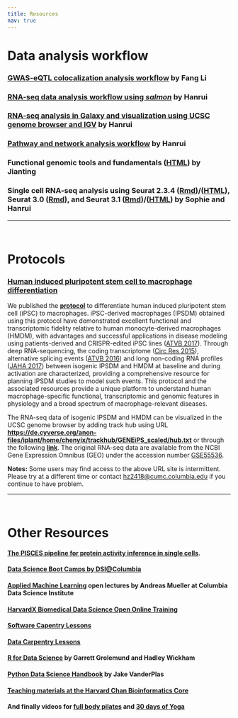 ```yaml
---
title: Resources
nav: true
---
```


    

# **Data analysis workflow**
    
### [GWAS-eQTL colocalization analysis workflow](https://hanruizhang.github.io/GWAS-eQTL-Colocalization/) by **Fang Li**
### [RNA-seq data analysis workflow using _salmon_](https://hanruizhang.github.io/RNAseq-analysis-workflow/) by Hanrui
### [RNA-seq analysis in Galaxy and visualization using UCSC genome browser and IGV](/file/CSHL_TGB2021.html) by Hanrui
### [Pathway and network analysis workflow](https://hanruizhang.github.io/Pathway-Network-Analysis/) by Hanrui  
### Functional genomic tools and fundamentals ([HTML](/file/Functional-Genomics-Tools_202004.html)) by **Jianting**
### Single cell RNA-seq analysis using Seurat 2.3.4 ([Rmd](/file/scRNAseq_Tutorial_latest.Rmd))/([HTML](/file/scRNAseq_Tutorial_latest.html)), Seurat 3.0 ([Rmd](/file/Zhang_Seurat_PBMC_20191001.Rmd)), and Seurat 3.1 ([Rmd](/file/00_Seurat_PBMC_20200310.Rmd))/([HTML](/file/00_Seurat_PBMC_20200310.html)) by **Sophie** and Hanrui   
      
------
&nbsp;
# **Protocols**
### [**Human induced pluripotent stem cell to macrophage differentiation**](https://currentprotocols.onlinelibrary.wiley.com/doi/full/10.1002/cpsc.74)

We published the **[protocol](https://currentprotocols.onlinelibrary.wiley.com/doi/full/10.1002/cpsc.74)** to differentiate human induced pluripotent stem cell (iPSC) to macrophages.  iPSC-derived macrophages (IPSDM) obtained using this protocol have demonstrated excellent functional and transcriptomic fidelity relative to human monocyte-derived macrophages (HMDM), with advantages and successful applications in disease modeling using patients-derived and CRISPR-edited iPSC lines ([ATVB 2017](https://www.ncbi.nlm.nih.gov/pmc/articles/PMC5659288)). Through deep RNA-sequencing, the coding transcriptome ([Circ Res 2015](https://www.ncbi.nlm.nih.gov/pmc/articles/PMC4565503/)), alternative splicing events ([ATVB 2016](https://www.ncbi.nlm.nih.gov/pmc/articles/PMC4919157/)) and long non-coding RNA profiles ([JAHA 2017](https://www.ahajournals.org/doi/full/10.1161/JAHA.117.007431?url_ver=Z39.88-2003&rfr_id=ori:rid:crossref.org&rfr_dat=cr_pub%3dpubmed)) between isogenic IPSDM and HMDM at baseline and during activation are characterized, providing a comprehensive resource for planning IPSDM studies to model such events. This protocol and the associated resources provide a unique platform to understand human macrophage-specific functional, transcriptomic and genomic features in physiology and a broad spectrum of macrophage-relevant diseases.

The RNA-seq data of isogenic IPSDM and HMDM can be visualized in the UCSC genome browser by adding track hub using URL **https://de.cyverse.org/anon-files/iplant/home/chenyix/trackhub/GENEiPS_scaled/hub.txt** or through the following **[link](http://genome.ucsc.edu/cgi-bin/hgTracks?db=hg19&hubUrl=https://de.cyverse.org/anon-files/iplant/home/chenyix/trackhub/GENEiPS_scaled/hub.txt)**. The original RNA-seq data are available from the NCBI Gene Expression Omnibus (GEO) under the accession number [GSE55536](https://www.ncbi.nlm.nih.gov/geo/query/acc.cgi?acc=GSE55536).

**Notes:** Some users may find access to the above URL site is intermittent. Please try at a different time or contact hz2418@cumc.columbia.edu if you continue to have problem.

------
&nbsp;
# **Other Resources**
#### [The PISCES pipeline for protein activity inference in single cells](https://github.com/califano-lab/single-cell-pipeline/wiki/The-pipeline-for-Protein-Activity-Inference-in-Single-Cells-(PISCES)).   
#### [Data Science Boot Camps by DSI@Columbia](https://github.com/DS-BootCamp-DSI-Columbia)
#### [Applied Machine Learning](https://www.youtube.com/channel/UCMEXgDffQy6nS2a74Gby8ZA/videos) open lectures by Andreas Mueller at Columbia Data Science Institute
#### [HarvardX Biomedical Data Science Open Online Training](https://rafalab.github.io/pages/harvardx.html)
#### [Software Capentry Lessons](https://software-carpentry.org/lessons/)
#### [Data Carpentry Lessons](https://datacarpentry.org/lessons/#genomics-workshop)
#### [R for Data Science](https://r4ds.had.co.nz/index.html) by Garrett Grolemund and Hadley Wickham
#### [Python Data Science Handbook](https://jakevdp.github.io/PythonDataScienceHandbook/) by Jake VanderPlas
#### [Teaching materials at the Harvard Chan Bioinformatics Core](https://github.com/hbctraining)
#### And finally videos for [full body pilates](https://www.youtube.com/watch?v=sKIqLUlPGBw) and [30 days of Yoga](https://www.youtube.com/watch?v=oBu-pQG6sTY&list=RDQMkJ0HOrXEwlk&start_radio=1)

  


